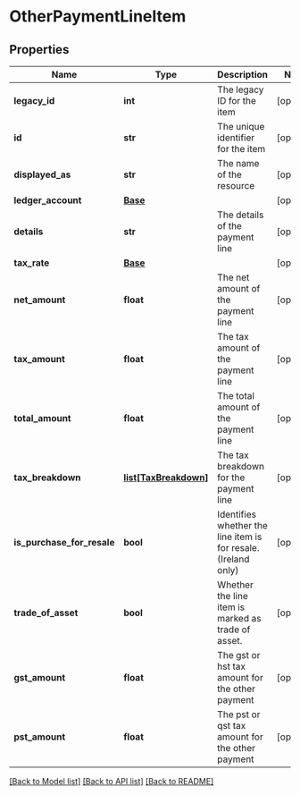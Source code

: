 # OtherPaymentLineItem

## Properties
Name | Type | Description | Notes
------------ | ------------- | ------------- | -------------
**legacy_id** | **int** | The legacy ID for the item | [optional] 
**id** | **str** | The unique identifier for the item | [optional] 
**displayed_as** | **str** | The name of the resource | [optional] 
**ledger_account** | [**Base**](Base.md) |  | [optional] 
**details** | **str** | The details of the payment line | [optional] 
**tax_rate** | [**Base**](Base.md) |  | [optional] 
**net_amount** | **float** | The net amount of the payment line | [optional] 
**tax_amount** | **float** | The tax amount of the payment line | [optional] 
**total_amount** | **float** | The total amount of the payment line | [optional] 
**tax_breakdown** | [**list[TaxBreakdown]**](TaxBreakdown.md) | The tax breakdown for the payment line | [optional] 
**is_purchase_for_resale** | **bool** | Identifies whether the line item is for resale. (Ireland only) | [optional] 
**trade_of_asset** | **bool** | Whether the line item is marked as trade of asset. | [optional] 
**gst_amount** | **float** | The gst or hst tax amount for the other payment | [optional] 
**pst_amount** | **float** | The pst or qst tax amount for the other payment | [optional] 

[[Back to Model list]](../README.md#documentation-for-models) [[Back to API list]](../README.md#documentation-for-api-endpoints) [[Back to README]](../README.md)



